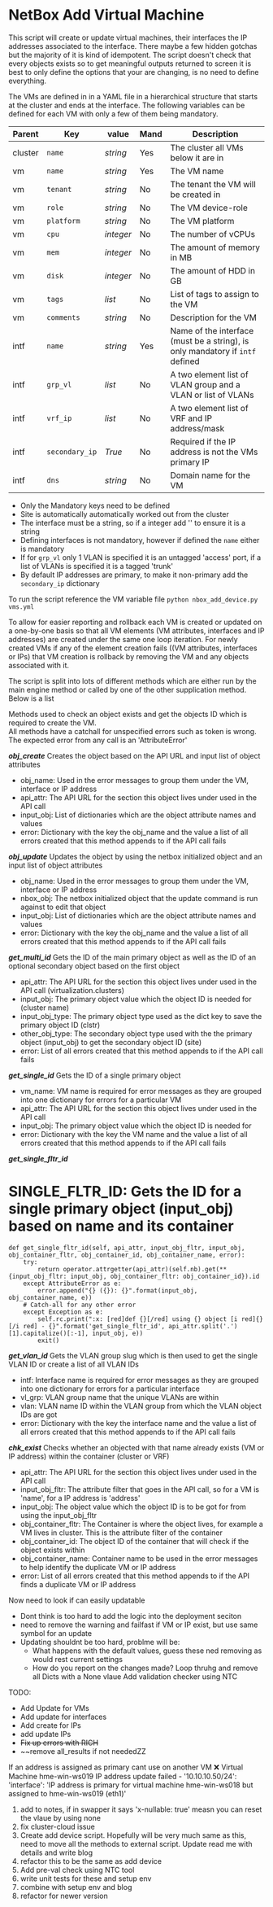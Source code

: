 # NetBox Add Virtual Machine

This script will create or update virtual machines, their interfaces the IP addresses associated to the interface. There maybe a few hidden gotchas but the majority of it is kind of idempotent. The script doesn't check that every objects exists so to get meaningful outputs returned to screen it is best to only define the options that your are changing, is no need to define everything.

The VMs are defined in in a YAML file in a hierarchical structure that starts at the cluster and ends at the interface. The following variables can be defined for each VM with only a few of them being mandatory.

| Parent  | Key    | value    | Mand | Description
|---------|--------|----------|------|------------
| cluster | `name` | *string* | Yes | The cluster all VMs below it are in
| vm      | `name` | *string* | Yes | The VM name
| vm      | `tenant` | *string* | No | The tenant the VM will be created in
| vm      | `role` | *string* | No | The VM device-role
| vm      | `platform` | *string* | No | The VM platform
| vm      | `cpu` | *integer* | No | The number of vCPUs
| vm      | `mem` | *integer* | No | The amount of memory in MB
| vm      | `disk` | *integer* | No | The amount of HDD in GB
| vm      | `tags` | *list* | No | List of tags to assign to the VM
| vm      | `comments` | *string* | No | Description for the VM
| intf    | `name` | *string* | Yes | Name of the interface (must be a string), is only mandatory if `intf` defined
| intf    | `grp_vl` | *list* | No | A two element list of VLAN group and a VLAN or list of VLANs
| intf    | `vrf_ip` | *list* | No | A two element list of VRF and IP address/mask
| intf    | `secondary_ip` | *True* | No | Required if the IP address is not the VMs primary IP
| intf    | `dns` | *string* | No | Domain name for the VM

- Only the Mandatory keys need to be defined
- Site is automatically automatically worked out from the cluster
- The interface must be a string, so if a integer add '' to ensure it is a string
- Defining interfaces is not mandatory, however if defined the `name` either is mandatory
- If for `grp_vl` only 1 VLAN is specified it is an untagged 'access' port, if a list of VLANs is specified it is a tagged 'trunk'
- By default IP addresses are primary, to make it non-primary add the `secondary_ip` dictionary

To run the script reference the VM variable file
`python nbox_add_device.py vms.yml`

To allow for easier reporting and rollback each VM is created or updated on a one-by-one basis so that all VM elements (VM attributes, interfaces and IP addresses) are created under the same one loop iteration. For newly created VMs if any of the element creation fails ((VM attributes, interfaces or IPs) that VM creation is  rollback by removing the VM and any objects associated with it.

The script is split into lots of different methods which are either run by the main engine method or called by one of the other supplication method. Below is a list

Methods used to check an object exists and get the objects ID which is required to create the VM.\
All methods have a catchall for unspecified errors such as token is wrong. The expected error from any call is an 'AttributeError'

***obj_create***
Creates the object based on the API URL and input list of object attributes

- obj_name: Used in the error messages to group them under the VM, interface or IP address
- api_attr: The API URL for the section this object lives under used in the API call
- input_obj: List of dictionaries which are the object attribute names and values
- error: Dictionary with the key the obj_name and the value a list of all errors created that this method appends to if the API call fails

***obj_update***
Updates the object by using the netbox initialized object and an input list of object attributes

- obj_name: Used in the error messages to group them under the VM, interface or IP address
- nbox_obj: The netbox initialized object that the update command is run against to edit that object
- input_obj: List of dictionaries which are the object attribute names and values
- error: Dictionary with the key the obj_name and the value a list of all errors created that this method appends to if the API call fails

***get_multi_id***
Gets the ID of the main primary object as well as the ID of an optional secondary object based on the first object

- api_attr: The API URL for the section this object lives under used in the API call (virtualization.clusters)
- input_obj: The primary object value which the object ID is needed for (cluster name)
- input_obj_type: The primary object type used as the dict key to save the primary object ID (clstr)
- other_obj_type: The secondary object type used with the the primary object (input_obj) to get the secondary object ID (site)
- error: List of all errors created that this method appends to if the API call fails

***get_single_id***
Gets the ID of a single primary object

- vm_name: VM name is required for error messages as they are grouped into one dictionary for errors for a particular VM
- api_attr: The API URL for the section this object lives under used in the API call
- input_obj: The primary object value which the object ID is needed for
- error: Dictionary with the key the VM name and the value a list of all errors created that this method appends to if the API call fails

***get_single_fltr_id***
   # SINGLE_FLTR_ID: Gets the ID for a single primary object (input_obj) based on name and its container
    def get_single_fltr_id(self, api_attr, input_obj_fltr, input_obj, obj_container_fltr, obj_container_id, obj_container_name, error):
        try:
            return operator.attrgetter(api_attr)(self.nb).get(**{input_obj_fltr: input_obj, obj_container_fltr: obj_container_id}).id
        except AttributeError as e:
            error.append("{} ({}): {}".format(input_obj, obj_container_name, e))
        # Catch-all for any other error
        except Exception as e:
            self.rc.print(":x: [red]def {}[/red] using {} object [i red]{}[/i red] - {}".format('get_single_fltr_id', api_attr.split('.')[1].capitalize()[:-1], input_obj, e))
            exit()


***get_vlan_id***
Gets the VLAN group slug which is then used to get the single VLAN ID or create a list of all VLAN IDs

- intf: Interface name is required for error messages as they are grouped into one dictionary for errors for a particular interface
- vl_grp: VLAN group name that the unique VLANs are within
- vlan: VLAN name ID within the VLAN group from which the VLAN object IDs are got
- error: Dictionary with the key the interface name and the value a list of all errors created that this method appends to if the API call fails

***chk_exist***
Checks whether an objected with that name already exists (VM or IP address) within the container (cluster or VRF)

- api_attr: The API URL for the section this object lives under used in the API call
- input_obj_fltr: The attribute filter that goes in the API call, so for a VM is 'name', for a IP address is 'address'
- input_obj:  The object value which the object ID is to be got for from using the input_obj_fltr
- obj_container_fltr: The Container is where the object lives, for example a VM lives in cluster. This is the attribute filter of the container
- obj_container_id: The object ID of the container that will check if the object exists within
- obj_container_name: Container name to be used in the error messages to help identify the duplicate VM or IP address
- error: List of all errors created that this method appends to if the API finds a duplicate VM or IP address


Now need to look if can easily updatable
- Dont think is too hard to add the logic into the deployment seciton
- need to remove the warning and failfast if VM or IP exist, but use same symbol for an update
- Updating shouldnt be too hard, problme will be:
  - What happens with the default values, guess these ned removing as would rest current settings
  - How do you report on the changes made?
Loop thruhg and remove all Dicts with a None vlaue
Add validation checker using NTC

TODO:
- Add Update for VMs
- Add update for interfaces
- Add create for IPs
- add update IPs
- ~~Fix up errors with RICH~~
- ~~remove  all_results if not neededZZ


If an address is assigned as primary cant use on another VM
❌ Virtual Machine hme-win-ws019 IP address update failed - '10.10.10.50/24': 'interface': 'IP address is primary for virtual
machine hme-win-ws018 but assigned to hme-win-ws019 (eth1)'




1. add to notes, if in swapper it says 'x-nullable: true' measn you can reset the vlaue by using none
2. fix cluster-cloud issue
3. Create add device script. Hopefully will be very much same as this, need to move all the methods to external script. Update read me with details and write blog
4. refactor this to be the same as add device
5. Add pre-val check using NTC tool
6. write unit tests for these and setup env
7. combine with setup env and blog
8. refactor for newer version
